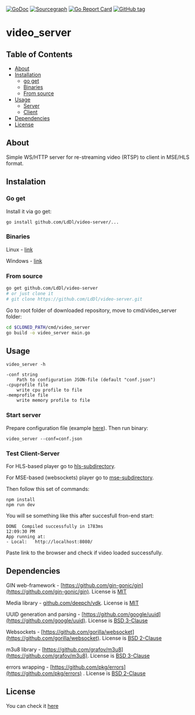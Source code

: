 [![GoDoc](https://godoc.org/github.com/LdDl/video-server?status.svg)](https://godoc.org/github.com/LdDl/video-server)
[![Sourcegraph](https://sourcegraph.com/github.com/LdDl/video-server/-/badge.svg)](https://sourcegraph.com/github.com/LdDl/video-server?badge)
[![Go Report Card](https://goreportcard.com/badge/github.com/LdDl/video-server)](https://goreportcard.com/report/github.com/LdDl/video-server)
[![GitHub tag](https://img.shields.io/github/tag/LdDl/video-server.svg)](https://github.com/LdDl/video-server/releases)

# video_server

## Table of Contents

- [About](#about)
- [Installation](#installation)
    - [go get](#go-get)
    - [Binaries](#binaries)
    - [From source](#from-source)
- [Usage](#usage)
    - [Server](#start-server)
    - [Client](#test-client-server)
- [Dependencies](#dependencies)
- [License](#license)


## About
Simple WS/HTTP server for re-streaming video (RTSP) to client in MSE/HLS format.

## Instalation
### Go get
Install it via go get:
```shell
go install github.com/LdDl/video-server/...
```

### Binaries
Linux - [link](https://github.com/LdDl/video-server/releases/download/v0.1.0/linux-video_server.tar.xz)

Windows - [link](https://github.com/LdDl/video-server/releases/download/v0.1.0/windows-video_server.zip)

### From source
```bash
go get github.com/LdDl/video-server
# or just clone it
# git clone https://github.com/LdDl/video-server.git
```
Go to root folder of downloaded repository, move to cmd/video_server folder:
```bash
cd $CLONED_PATH/cmd/video_server
go build -o video_server main.go
```

## Usage
```shell
video_server -h
```
```shell
-conf string
    Path to configuration JSON-file (default "conf.json")
-cpuprofile file
    write cpu profile to file
-memprofile file
    write memory profile to file
```

### Start server
Prepare configuration file (example [here](cmd/video_server/conf.json)). Then run binary:
```shell
video_server --conf=conf.json
```
### Test Client-Server
For HLS-based player go to [hls-subdirectory](example_client/hls_example).

For MSE-based (websockets) player go to [mse-subdirectory](mse_example/hls_example).

Then follow this set of commands:
```shell
npm install
npm run dev
```

You will se something like this after succesfull fron-end start:
```shell
DONE  Compiled successfully in 1783ms                                                                                                                                                                         12:09:30 PM
App running at:
- Local:   http://localhost:8080/ 
```
Paste link to the browser and check if video loaded successfully.

## Dependencies
GIN web-framework - [https://github.com/gin-gonic/gin](https://github.com/gin-gonic/gin). License is [MIT](https://github.com/gin-gonic/gin/blob/master/LICENSE)

Media library - [github.com/deepch/vdk](https://github.com/deepch/vdk). License is [MIT](https://github.com/deepch/vdk/blob/master/LICENSE)

UUID generation and parsing - [https://github.com/google/uuid](https://github.com/google/uuid). License is [BSD 3-Clause](https://github.com/google/uuid/blob/master/LICENSE)

Websockets - [https://github.com/gorilla/websocket](https://github.com/gorilla/websocket). License is [BSD 2-Clause](https://github.com/gorilla/websocket/blob/master/LICENSE)

m3u8 library - [https://github.com/grafov/m3u8](https://github.com/grafov/m3u8). License is [BSD 3-Clause](https://github.com/grafov/m3u8/blob/master/LICENSE)

errors wrapping - [https://github.com/pkg/errors](https://github.com/pkg/errors) . License is [BSD 2-Clause](https://github.com/pkg/errors/blob/master/LICENSE)

## License
You can check it [here](LICENSE.md)